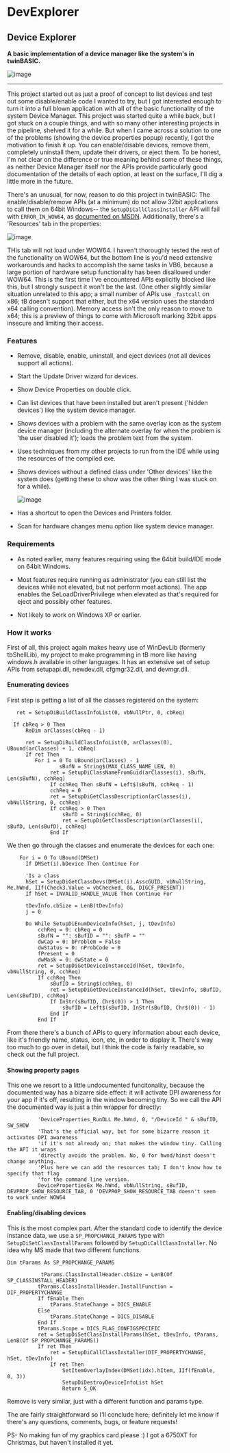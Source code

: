 # DevExplorer
## Device Explorer

**A basic implementation of a device manager like the system's in twinBASIC.**

![image](https://github.com/fafalone/DeviceExplorer/assets/7834493/de43691b-7f18-424b-aaf7-e01a4aac3092)

---

This project started out as just a proof of concept to list devices and test out some disable/enable code I wanted to try, but I got interested enough to turn it into a full blown application with all of the basic functionality of the system Device Manager. This project was started quite a while back, but I got stuck on a couple things, and with so many other interesting projects in the pipeline, shelved it for a while. But when I came across a solution to one of the problems (showing the device properties popup) recently, I got the motivation to finish it up. You can enable/disable devices, remove them, completely uninstall them, update their drivers, or eject them. To be honest, I'm not clear on the difference or true meaning behind some of these things, as neither Device Manager itself nor the APIs provide particularly good documentation of the details of each option, at least on the surface, I'll dig a little more in the future. 

There's an unusual, for now, reason to do this project in twinBASIC: The enable/disable/remove APIs (at a minimum) do not allow 32bit applications to call them on 64bit Windows-- the `SetupDiCallClassInstaller` API will fail with `ERROR_IN_WOW64`, as [documented on MSDN](https://learn.microsoft.com/en-us/windows/win32/api/setupapi/nf-setupapi-setupdicallclassinstaller). Additionally, there's a 'Resources' tab in the properties:

![image](https://github.com/fafalone/DeviceExplorer/assets/7834493/4bbe012b-f5b5-406a-804f-2b2b90eb78cd)

THis tab will not load under WOW64. I haven't thoroughly tested the rest of the functionality on WOW64, but the bottom line is you'd need extensive workarounds and hacks to accomplish the same tasks in VB6, because a large portion of hardware setup functionality has been disallowed under WOW64. This is the first time I've encountered APIs explicitly blocked like this, but I strongly suspect it won't be the last. (One other slightly similar situation unrelated to this app; a small number of APIs use `_fastcall` on x86; tB doesn't support that either, but the x64 version uses the standard x64 calling convention). Memory access isn't the only reason to move to x64; this is a preview of things to come with Microsoft marking 32bit apps insecure and limiting their access.

### Features

- Remove, disable, enable, uninstall, and eject devices (not all devices support all actions).

- Start the Update Driver wizard for devices.

- Show Device Properties on double click.

- Can list devices that have been installed but aren't present ('hidden devices') like the system device manager.

- Shows devices with a problem with the same overlay icon as the system device manager (including the alternate overlay for when the problem is 'the user disabled it'); loads the problem text from the system.

- Uses techniques from my other projects to run from the IDE while using the resources of the compiled exe.

- Shows devices without a defined class under 'Other devices' like the system does (getting these to show was the other thing I was stuck on for a while).

  ![image](https://github.com/fafalone/DeviceExplorer/assets/7834493/284c5eef-183c-4e5a-b43f-86847a00b2ec)

- Has a shortcut to open the Devices and Printers folder.

- Scan for hardware changes menu option like system device manager.

### Requirements

  - As noted earlier, many features requiring using the 64bit build/IDE mode on 64bit Windows.
 
  - Most features require running as administrator (you can still list the devices while not elevated, but not perform most actions). The app enables the SeLoadDriverPrivilege when elevated as that's required for eject and possibly other features.
 
  - Not likely to work on Windows XP or earlier.
 
### How it works

  First of all, this project again makes heavy use of WinDevLib (formerly tbShellLib), my project to make programming in tB more like having windows.h available in other languages. It has an extensive set of setup APIs from setupapi.dll, newdev.dll, cfgmgr32.dll, and devmgr.dll.


  #### Enumerating devices

  First step is getting a list of all the classes registered on the system:

  ```vba
     ret = SetupDiBuildClassInfoList(0, vbNullPtr, 0, cbReq)
    
    If cbReq > 0 Then
        ReDim arClasses(cbReq - 1)

        ret = SetupDiBuildClassInfoList(0, arClasses(0), UBound(arClasses) + 1, cbReq)
        If ret Then
           For i = 0 To UBound(arClasses) - 1
                   sBufN = String$(MAX_CLASS_NAME_LEN, 0)
                ret = SetupDiClassNameFromGuid(arClasses(i), sBufN, Len(sBufN), cchReq)
                If cchReq Then sBufN = Left$(sBufN, cchReq - 1)
                cchReq = 0
                ret = SetupDiGetClassDescription(arClasses(i), vbNullString, 0, cchReq)
                If cchReq > 0 Then
                    sBufD = String$(cchReq, 0)
                    ret = SetupDiGetClassDescription(arClasses(i), sBufD, Len(sBufD), cchReq)
                End If
  ```

  We then go through the classes and enumerate the devices for each one:

  ```vba
      For i = 0 To UBound(DMSet)
        If DMSet(i).bDevice Then Continue For
        
        'Is a class
        hSet = SetupDiGetClassDevs(DMSet(i).AsscGUID, vbNullString, Me.hWnd, IIf(Check3.Value = vbChecked, 0&, DIGCF_PRESENT))
        If hSet = INVALID_HANDLE_VALUE Then Continue For
            
        tDevInfo.cbSize = LenB(tDevInfo)
        j = 0
        
        Do While SetupDiEnumDeviceInfo(hSet, j, tDevInfo)
            cchReq = 0: cbReq = 0
            sBufN = "": sBufID = "": sBufP = ""
            dwCap = 0: bProblem = False
            dwStatus = 0: nProbCode = 0
            fPresent = 0
            dwMask = 0: dwState = 0
            ret = SetupDiGetDeviceInstanceId(hSet, tDevInfo, vbNullString, 0, cchReq)
            If cchReq Then
                sBufID = String$(cchReq, 0)
                ret = SetupDiGetDeviceInstanceId(hSet, tDevInfo, sBufID, Len(sBufID), cchReq)
                If InStr(sBufID, Chr$(0)) > 1 Then
                    sBufID = Left$(sBufID, InStr(sBufID, Chr$(0)) - 1)
                End If
            End If
  ```

  From there there's a bunch of APIs to query information about each device, like it's friendly name, status, icon, etc, in order to display it. There's way too much to go over in detail, but I think the code is fairly readable, so check out the full project.

  #### Showing property pages

  This one we resort to a little undocumented funcitonality, because the documented way has a bizarre side effect: it will activate DPI awareness for your app if it's off, resulting in the window becoming tiny. So we call the API the documented way is just a thin wrapper for directly:

  ```vba
            'DeviceProperties_RunDLL Me.hWnd, 0, "/DeviceId " & sBufID, SW_SHOW
            'That's the official way, but for some bizarre reason it activates DPI awareness
            'if it's not already on; that makes the window tiny. Calling the API it wraps
            'directly avoids the problem. No, 0 for hwnd/hinst doesn't change anything.
            'Plus here we can add the resources tab; I don't know how to specify that flag
            'for the command line version.
            DevicePropertiesEx Me.hWnd, vbNullString, sBufID, DEVPROP_SHOW_RESOURCE_TAB, 0 'DEVPROP_SHOW_RESOURCE_TAB doesn't seem to work under WOW64
  ```

  #### Enabling/disabling devices

  This is the most complex part. After the standard code to identify the device instance data, we use a `SP_PROPCHANGE_PARAMS` type with `SetupDiSetClassInstallParams` followed by `SetupDiCallClassInstaller`. No idea why MS made that two different functions.

  ```vba
  Dim tParams As SP_PROPCHANGE_PARAMS

             tParams.ClassInstallHeader.cbSize = LenB(Of SP_CLASSINSTALL_HEADER)
            tParams.ClassInstallHeader.InstallFunction = DIF_PROPERTYCHANGE
            If fEnable Then
                tParams.StateChange = DICS_ENABLE
            Else
                tParams.StateChange = DICS_DISABLE
            End If
            tParams.Scope = DICS_FLAG_CONFIGSPECIFIC
            ret = SetupDiSetClassInstallParams(hSet, tDevInfo, tParams, LenB(Of SP_PROPCHANGE_PARAMS))
            If ret Then
                ret = SetupDiCallClassInstaller(DIF_PROPERTYCHANGE, hSet, tDevInfo)
                If ret Then
                    SetItemOverlayIndex(DMSet(idx).hItem, IIf(fEnable, 0, 3))
                    SetupDiDestroyDeviceInfoList hSet
                    Return S_OK
```

Remove is very similar, just with a different function and params type.


The are fairly straightforward so I'll conclude here; definitely let me know if there's any questions, comments, bugs, or feature requests! 

PS- No making fun of my graphics card please :) I got a 6750XT for Christmas, but haven't installed it yet.

